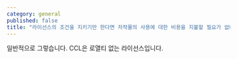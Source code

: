 ```yaml
---
category: general
published: false
title: "라이선스의 조건을 지키기만 한다면 저작물의 사용에 대한 비용을 지불할 필요가 없나요?"
---
```



일반적으로 그렇습니다. CCL은 로열티 없는 라이선스입니다. 
